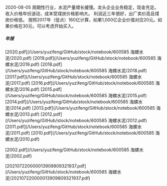 2020-08-05
周期性行业，水泥产量增长缓慢。龙头企业业务稳定，现金充足。收入价格年份波动，成本受煤炭价格影响大。
利润近三年很好，出厂卖价高且煤炭价格低。
按照2017年（低点）160亿计算，如果1,000亿企业价值对应20元。如果价格在30元，可以考虑开始买入。



##### 年报
[2020.pdf](/Users/yuzifeng/GitHub/stock/notebook/600585 海螺水泥/2020.pdf)
[2019.pdf](/Users/yuzifeng/GitHub/stock/notebook/600585 海螺水泥/2019.pdf)
[2018.pdf](/Users/yuzifeng/GitHub/stock/notebook/600585 海螺水泥/2018.pdf)
[2017.pdf](/Users/yuzifeng/GitHub/stock/notebook/600585 海螺水泥/2017.pdf)
[2016.pdf](/Users/yuzifeng/GitHub/stock/notebook/600585 海螺水泥/2016.pdf)
[2015.pdf](/Users/yuzifeng/GitHub/stock/notebook/600585 海螺水泥/2015.pdf)
[2014.pdf](/Users/yuzifeng/GitHub/stock/notebook/600585 海螺水泥/2014.pdf)
[2013.pdf](/Users/yuzifeng/GitHub/stock/notebook/600585 海螺水泥/2013.pdf)
[2012.pdf](/Users/yuzifeng/GitHub/stock/notebook/600585 海螺水泥/2012.pdf)
[2011.pdf](/Users/yuzifeng/GitHub/stock/notebook/600585 海螺水泥/2011.pdf)
[2010.pdf](/Users/yuzifeng/GitHub/stock/notebook/600585 海螺水泥/2010.pdf)

[2002.pdf](/Users/yuzifeng/GitHub/stock/notebook/600585 海螺水泥/2002.pdf)

[202107220000013909809321937.pdf](/Users/yuzifeng/GitHub/stock/notebook/600585 海螺水泥/202107220000013909809321937.pdf)